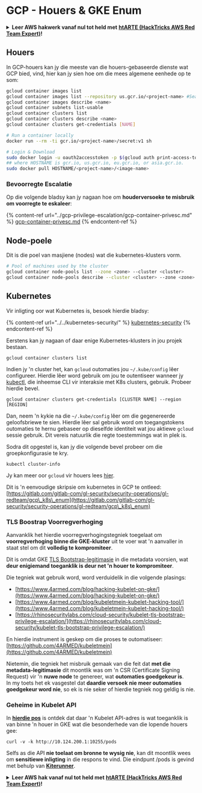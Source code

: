 # GCP - Houers & GKE Enum

<details>

<summary><strong>Leer AWS hakwerk vanaf nul tot held met</strong> <a href="https://training.hacktricks.xyz/courses/arte"><strong>htARTE (HackTricks AWS Red Team Expert)</strong></a><strong>!</strong></summary>

Ander maniere om HackTricks te ondersteun:

* As jy wil sien dat jou **maatskappy geadverteer word in HackTricks** of **HackTricks aflaai in PDF-formaat** Kyk na die [**INSKRYWINGSPLANNE**](https://github.com/sponsors/carlospolop)!
* Kry die [**amptelike PEASS & HackTricks swag**](https://peass.creator-spring.com)
* Ontdek [**Die PEASS Familie**](https://opensea.io/collection/the-peass-family), ons versameling van eksklusiewe [**NFTs**](https://opensea.io/collection/the-peass-family)
* **Sluit aan by die** 💬 [**Discord groep**](https://discord.gg/hRep4RUj7f) of die [**telegram groep**](https://t.me/peass) of **volg** my op **Twitter** 🐦 [**@carlospolopm**](https://twitter.com/carlospolopm)**.**
* **Deel jou hakwerktruuks deur PRs in te dien by die** [**HackTricks**](https://github.com/carlospolop/hacktricks) en [**HackTricks Cloud**](https://github.com/carlospolop/hacktricks-cloud) github-opslag.

</details>

## Houers

In GCP-houers kan jy die meeste van die houers-gebaseerde dienste wat GCP bied, vind, hier kan jy sien hoe om die mees algemene eenhede op te som:
```bash
gcloud container images list
gcloud container images list --repository us.gcr.io/<project-name> #Search in other subdomains repositories
gcloud container images describe <name>
gcloud container subnets list-usable
gcloud container clusters list
gcloud container clusters describe <name>
gcloud container clusters get-credentials [NAME]

# Run a container locally
docker run --rm -ti gcr.io/<project-name>/secret:v1 sh

# Login & Download
sudo docker login -u oauth2accesstoken -p $(gcloud auth print-access-token) https://HOSTNAME
## where HOSTNAME is gcr.io, us.gcr.io, eu.gcr.io, or asia.gcr.io.
sudo docker pull HOSTNAME/<project-name>/<image-name>
```
### Bevoorregte Escalatie

Op die volgende bladsy kan jy nagaan hoe om **houderversoeke te misbruik om voorregte te eskaleer**:

{% content-ref url="../gcp-privilege-escalation/gcp-container-privesc.md" %}
[gcp-container-privesc.md](../gcp-privilege-escalation/gcp-container-privesc.md)
{% endcontent-ref %}

## Node-poele

Dit is die poel van masjiene (nodes) wat die kubernetes-klusters vorm.
```bash
# Pool of machines used by the cluster
gcloud container node-pools list --zone <zone> --cluster <cluster>
gcloud container node-pools describe --cluster <cluster> --zone <zone> <node-pool>
```
## Kubernetes

Vir inligting oor wat Kubernetes is, besoek hierdie bladsy:

{% content-ref url="../../kubernetes-security/" %}
[kubernetes-security](../../kubernetes-security/)
{% endcontent-ref %}

Eerstens kan jy nagaan of daar enige Kubernetes-klusters in jou projek bestaan.
```
gcloud container clusters list
```
Indien jy 'n cluster het, kan `gcloud` outomaties jou `~/.kube/config` lêer configureer. Hierdie lêer word gebruik om jou te outentiseer wanneer jy [kubectl](https://kubernetes.io/docs/reference/kubectl/overview/), die inheemse CLI vir interaksie met K8s clusters, gebruik. Probeer hierdie bevel.
```
gcloud container clusters get-credentials [CLUSTER NAME] --region [REGION]
```
Dan, neem 'n kykie na die `~/.kube/config` lêer om die gegenereerde geloofsbriewe te sien. Hierdie lêer sal gebruik word om toegangstokens outomaties te hernu gebaseer op dieselfde identiteit wat jou aktiewe `gcloud` sessie gebruik. Dit vereis natuurlik die regte toestemmings wat in plek is.

Sodra dit opgestel is, kan jy die volgende bevel probeer om die groepkonfigurasie te kry.
```
kubectl cluster-info
```
Jy kan meer oor `gcloud` vir houers lees [hier](https://cloud.google.com/sdk/gcloud/reference/container/).

Dit is 'n eenvoudige skripsie om kubernetes in GCP te ontleed: [https://gitlab.com/gitlab-com/gl-security/security-operations/gl-redteam/gcp\_k8s\_enum](https://gitlab.com/gitlab-com/gl-security/security-operations/gl-redteam/gcp\_k8s\_enum)

### TLS Boostrap Voorregverhoging

Aanvanklik het hierdie voorregverhogingstegniek toegelaat om **voorregverhoging binne die GKE-kluster** uit te voer wat 'n aanvaller in staat stel om dit **volledig te kompromiteer**.

Dit is omdat GKE [TLS Bootstrap-legitimasie](https://kubernetes.io/docs/reference/command-line-tools-reference/kubelet-tls-bootstrapping/) in die metadata voorsien, wat **deur enigiemand toeganklik is deur net 'n houer te kompromiteer**.

Die tegniek wat gebruik word, word verduidelik in die volgende plasings:

* [https://www.4armed.com/blog/hacking-kubelet-on-gke/](https://www.4armed.com/blog/hacking-kubelet-on-gke/)
* [https://www.4armed.com/blog/kubeletmein-kubelet-hacking-tool/](https://www.4armed.com/blog/kubeletmein-kubelet-hacking-tool/)
* [https://rhinosecuritylabs.com/cloud-security/kubelet-tls-bootstrap-privilege-escalation/](https://rhinosecuritylabs.com/cloud-security/kubelet-tls-bootstrap-privilege-escalation/)

En hierdie instrument is geskep om die proses te outomatiseer: [https://github.com/4ARMED/kubeletmein](https://github.com/4ARMED/kubeletmein)

Nietemin, die tegniek het misbruik gemaak van die feit dat **met die metadata-legitimasie** dit moontlik was om 'n CSR (Certificate Signing Request) vir 'n **nuwe node** te genereer, wat **outomaties goedgekeur is**.\
In my toets het ek vasgestel dat **daardie versoek nie meer outomaties goedgekeur word nie**, so ek is nie seker of hierdie tegniek nog geldig is nie.

### Geheime in Kubelet API <a href="#the-kubelet-api-git-secrets-redux" id="the-kubelet-api-git-secrets-redux"></a>

In [**hierdie pos**](https://blog.assetnote.io/2022/05/06/cloudflare-pages-pt3/) is ontdek dat daar 'n Kubelet API-adres is wat toeganklik is van binne 'n houer in GKE wat die besonderhede van die lopende houers gee:
```
curl -v -k http://10.124.200.1:10255/pods
```
Selfs as die API **nie toelaat om bronne te wysig nie**, kan dit moontlik wees om **sensitiewe inligting** in die respons te vind. Die eindpunt /pods is gevind met behulp van [**Kiterunner**](https://github.com/assetnote/kiterunner). 

<details>

<summary><strong>Leer AWS hak vanaf nul tot held met</strong> <a href="https://training.hacktricks.xyz/courses/arte"><strong>htARTE (HackTricks AWS Red Team Expert)</strong></a><strong>!</strong></summary>

Ander maniere om HackTricks te ondersteun:

* As jy wil sien dat jou **maatskappy geadverteer word in HackTricks** of **HackTricks aflaai in PDF-formaat** Kyk na die [**INSKRYWINGSPLANNE**](https://github.com/sponsors/carlospolop)!
* Kry die [**amptelike PEASS & HackTricks swag**](https://peass.creator-spring.com)
* Ontdek [**Die PEASS Familie**](https://opensea.io/collection/the-peass-family), ons versameling van eksklusiewe [**NFTs**](https://opensea.io/collection/the-peass-family)
* **Sluit aan by die** 💬 [**Discord groep**](https://discord.gg/hRep4RUj7f) of die [**telegram groep**](https://t.me/peass) of **volg** my op **Twitter** 🐦 [**@carlospolopm**](https://twitter.com/carlospolopm)**.**
* **Deel jou haktruuks deur PR's in te dien by die** [**HackTricks**](https://github.com/carlospolop/hacktricks) en [**HackTricks Cloud**](https://github.com/carlospolop/hacktricks-cloud) github-opslag.

</details>
